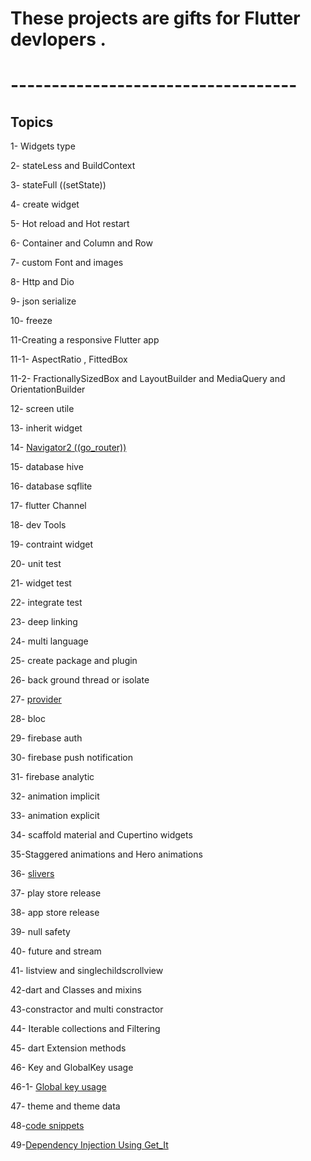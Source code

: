 
# These projects are gifts for Flutter devlopers .

# ----------------------------------- 

## Topics

1- Widgets type

2- stateLess and BuildContext

3- stateFull ((setState))

4- create widget

5- Hot reload and Hot restart

6- Container and Column and Row

7- custom Font and images

8- Http and Dio

9- json serialize

10- freeze

11-Creating a responsive Flutter app

11-1- AspectRatio , FittedBox

11-2- FractionallySizedBox and LayoutBuilder and MediaQuery and OrientationBuilder

12- screen utile

13- inherit widget

14- [Navigator2 ((go_router))](https://github.com/ShowAppStructure/ShareApp/tree/master/Navigator2)

15- database hive

16- database sqflite

17- flutter Channel

18- dev Tools

19- contraint widget

20- unit test 

21- widget test 

22- integrate test 

23- deep linking

24- multi language

25- create package and plugin 

26- back ground thread or isolate 

27- [provider](https://github.com/ShowAppStructure/ShareApp/tree/master/ProviderMultiSamples) 
  
28- bloc

29- firebase auth 

30- firebase push notification

31- firebase analytic

32- animation implicit

33- animation explicit

34- scaffold material and Cupertino widgets

35-Staggered animations and Hero animations

36- [slivers](https://github.com/ShowAppStructure/ShareApp/tree/master/customscrollview_sliverappbar) 

37- play store release

38- app store release

39- null safety

40- future and stream

41- listview and singlechildscrollview

42-dart and Classes and mixins

43-constractor and multi constractor 

44- Iterable collections and Filtering

45- dart Extension methods

46- Key and GlobalKey usage

46-1- [Global key usage](https://github.com/ShowAppStructure/ShareApp/tree/master/globalkey)

47- theme and theme data

48-[code snippets](https://github.com/ShowAppStructure/ShareApp/blob/master/CodeSnippets/README.md)

49-[Dependency Injection Using Get_It](https://github.com/ShowAppStructure/ShareApp/tree/master/get_it_example/README.md)

